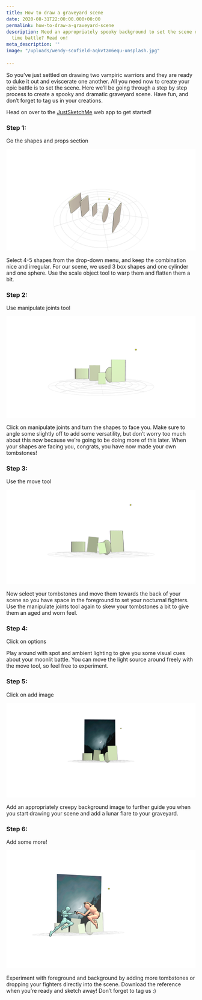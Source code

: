 ```yaml
---
title: How to draw a graveyard scene
date: 2020-08-31T22:00:00.000+00:00
permalink: how-to-draw-a-graveyard-scene
description: Need an appropriately spooky background to set the scene of your night
  time battle? Read on!
meta_description: ''
image: "/uploads/wendy-scofield-aqkvtzm6equ-unsplash.jpg"

---
```

So you’ve just settled on drawing two vampiric warriors and they are ready to duke it out and eviscerate one another. All you need now to create your epic battle is to set the scene. Here we’ll be going through a step by step process to create a spooky and dramatic graveyard scene. Have fun, and don’t forget to tag us in your creations.

Head on over to the [JustSketchMe](justketch.me  "JustSketchMe") web app to get started!

### Step 1:

Go the shapes and props section

![](/uploads/justsketchme-screenshot.png)

Select 4-5 shapes from the drop-down menu, and keep the combination nice and irregular. For our scene, we used 3 box shapes and one cylinder and one sphere. Use the scale object tool to warp them and flatten them a bit.

### Step 2:

Use manipulate joints tool

![](/uploads/justsketchme-screenshot-1.png)

Click on manipulate joints and turn the shapes to face you. Make sure to angle some slightly off to add some versatility, but don’t worry too much about this now because we’re going to be doing more of this later. When your shapes are facing you, congrats, you have now made your own tombstones!

### Step 3:

Use the move tool

![](/uploads/justsketchme-screenshot-2.png)

Now select your tombstones and move them towards the back of your scene so you have space in the foreground to set your nocturnal fighters. Use the manipulate joints tool again to skew your tombstones a bit to give them an aged and worn feel.

### Step 4:

Click on options

Play around with spot and ambient lighting to give you some visual cues about your moonlit battle. You can move the light source around freely with the move tool, so feel free to experiment.

### Step 5:

Click on add image

![](/uploads/justsketchme-screenshot-3.png)

Add an appropriately creepy background image to further guide you when you start drawing your scene and add a lunar flare to your graveyard.

### Step 6:

Add some more!

![](/uploads/justsketchme-screenshot-6.png)

Experiment with foreground and background by adding more tombstones or dropping your fighters directly into the scene. Download the reference when you’re ready and sketch away! Don’t forget to tag us :)